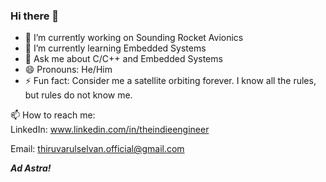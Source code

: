 ### Hi there 👋

- 🔭 I’m currently working on Sounding Rocket Avionics
- 🌱 I’m currently learning Embedded Systems
- 💬 Ask me about C/C++ and Embedded Systems 
- 😄 Pronouns: He/Him
- ⚡ Fun fact: Consider me a satellite orbiting forever. I know all the rules, but rules do not know me. 

📫 How to reach me:     
LinkedIn: www.linkedin.com/in/theindieengineer 

Email: thiruvarulselvan.official@gmail.com

_****Ad Astra!****_

